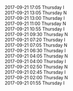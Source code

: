 2017-09-21 17:05 Thursday  I  
2017-09-21 13:05 Thursday  N  
2017-09-21 13:00 Thursday  I  
2017-09-21 11:00 Thursday  N  
2017-09-21 10:55 Thursday  I  
2017-09-21 09:30 Thursday  N  
2017-09-21 07:20 Thursday  I  
2017-09-21 07:05 Thursday  N  
2017-09-21 06:30 Thursday  I  
2017-09-21 04:05 Thursday  N  
2017-09-21 04:00 Thursday  I  
2017-09-21 02:50 Thursday  N  
2017-09-21 02:45 Thursday  I  
2017-09-21 02:00 Thursday  N  
2017-09-21 01:55 Thursday  I  
